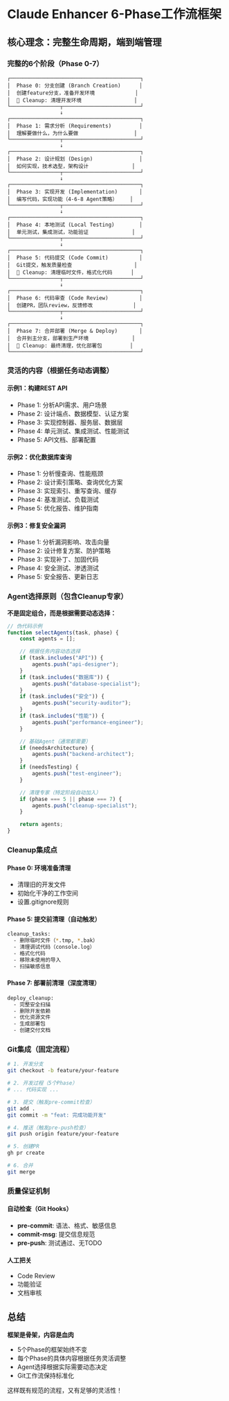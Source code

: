 # Claude Enhancer 6-Phase工作流框架

## 核心理念：完整生命周期，端到端管理

### 完整的6个阶段（Phase 0-7）

```
┌──────────────────────────────────────────┐
│  Phase 0: 分支创建 (Branch Creation)      │
│  创建feature分支，准备开发环境             │
│  🧹 Cleanup: 清理开发环境                 │
└────────────────┬─────────────────────────┘
                 ↓
┌──────────────────────────────────────────┐
│  Phase 1: 需求分析 (Requirements)         │
│  理解要做什么，为什么要做                  │
└────────────────┬─────────────────────────┘
                 ↓
┌──────────────────────────────────────────┐
│  Phase 2: 设计规划 (Design)               │
│  如何实现，技术选型，架构设计              │
└────────────────┬─────────────────────────┘
                 ↓
┌──────────────────────────────────────────┐
│  Phase 3: 实现开发 (Implementation)       │
│  编写代码，实现功能（4-6-8 Agent策略）    │
└────────────────┬─────────────────────────┘
                 ↓
┌──────────────────────────────────────────┐
│  Phase 4: 本地测试 (Local Testing)        │
│  单元测试，集成测试，功能验证              │
└────────────────┬─────────────────────────┘
                 ↓
┌──────────────────────────────────────────┐
│  Phase 5: 代码提交 (Code Commit)          │
│  Git提交，触发质量检查                    │
│  🧹 Cleanup: 清理临时文件，格式化代码      │
└────────────────┬─────────────────────────┘
                 ↓
┌──────────────────────────────────────────┐
│  Phase 6: 代码审查 (Code Review)          │
│  创建PR，团队review，反馈修改             │
└────────────────┬─────────────────────────┘
                 ↓
┌──────────────────────────────────────────┐
│  Phase 7: 合并部署 (Merge & Deploy)       │
│  合并到主分支，部署到生产环境              │
│  🧹 Cleanup: 最终清理，优化部署包         │
└──────────────────────────────────────────┘
```

### 灵活的内容（根据任务动态调整）

#### 示例1：构建REST API
- Phase 1: 分析API需求、用户场景
- Phase 2: 设计端点、数据模型、认证方案
- Phase 3: 实现控制器、服务层、数据层
- Phase 4: 单元测试、集成测试、性能测试
- Phase 5: API文档、部署配置

#### 示例2：优化数据库查询
- Phase 1: 分析慢查询、性能瓶颈
- Phase 2: 设计索引策略、查询优化方案
- Phase 3: 实现索引、重写查询、缓存
- Phase 4: 基准测试、负载测试
- Phase 5: 优化报告、维护指南

#### 示例3：修复安全漏洞
- Phase 1: 分析漏洞影响、攻击向量
- Phase 2: 设计修复方案、防护策略
- Phase 3: 实现补丁、加固代码
- Phase 4: 安全测试、渗透测试
- Phase 5: 安全报告、更新日志

### Agent选择原则（包含Cleanup专家）

**不是固定组合，而是根据需要动态选择：**

```javascript
// 伪代码示例
function selectAgents(task, phase) {
    const agents = [];

    // 根据任务内容动态选择
    if (task.includes("API")) {
        agents.push("api-designer");
    }
    if (task.includes("数据库")) {
        agents.push("database-specialist");
    }
    if (task.includes("安全")) {
        agents.push("security-auditor");
    }
    if (task.includes("性能")) {
        agents.push("performance-engineer");
    }

    // 基础Agent（通常都需要）
    if (needsArchitecture) {
        agents.push("backend-architect");
    }
    if (needsTesting) {
        agents.push("test-engineer");
    }

    // 清理专家（特定阶段自动加入）
    if (phase === 5 || phase === 7) {
        agents.push("cleanup-specialist");
    }

    return agents;
}
```

### Cleanup集成点

#### Phase 0: 环境准备清理
- 清理旧的开发文件
- 初始化干净的工作空间
- 设置.gitignore规则

#### Phase 5: 提交前清理（自动触发）
```bash
cleanup_tasks:
  - 删除临时文件（*.tmp, *.bak）
  - 清理调试代码（console.log）
  - 格式化代码
  - 移除未使用的导入
  - 扫描敏感信息
```

#### Phase 7: 部署前清理（深度清理）
```bash
deploy_cleanup:
  - 完整安全扫描
  - 删除开发依赖
  - 优化资源文件
  - 生成部署包
  - 创建交付文档
```

### Git集成（固定流程）

```bash
# 1. 开发分支
git checkout -b feature/your-feature

# 2. 开发过程（5个Phase）
# ... 代码实现 ...

# 3. 提交（触发pre-commit检查）
git add .
git commit -m "feat: 完成功能开发"

# 4. 推送（触发pre-push检查）
git push origin feature/your-feature

# 5. 创建PR
gh pr create

# 6. 合并
git merge
```

### 质量保证机制

#### 自动检查（Git Hooks）
- **pre-commit**: 语法、格式、敏感信息
- **commit-msg**: 提交信息规范
- **pre-push**: 测试通过、无TODO

#### 人工把关
- Code Review
- 功能验证
- 文档审核

## 总结

**框架是骨架，内容是血肉**

- 5个Phase的框架始终不变
- 每个Phase的具体内容根据任务灵活调整
- Agent选择根据实际需要动态决定
- Git工作流保持标准化

这样既有规范的流程，又有足够的灵活性！